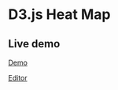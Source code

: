 # D3.js Heat Map

## Live demo

[Demo](https://u4ms3.codesandbox.io)

[Editor](https://codesandbox.io/embed/d3js-heat-map-u4ms3?fontsize=14&hidenavigation=1&theme=dark)

